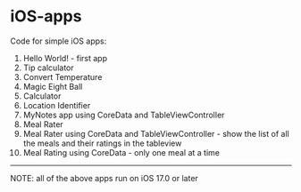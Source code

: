 # iOS-apps
Code for simple iOS apps:
1. Hello World! - first app
2. Tip calculator
3. Convert Temperature
4. Magic Eight Ball
5. Calculator
6. Location Identifier
7. MyNotes app using CoreData and TableViewController
8. Meal Rater
9. Meal Rater using CoreData and TableViewController - show the list of all the meals and their ratings in the tableview
10. Meal Rating using CoreData - only one meal at a time
<hr>
<p>
  NOTE: all of the above apps run on iOS 17.0 or later
</p>
